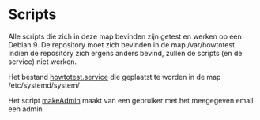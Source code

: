 # Scripts
Alle scripts die zich in deze map bevinden zijn getest en werken op een Debian 9. De repository moet zich bevinden in de map /var/howtotest. Indien de repository zich ergens anders bevind, zullen de scripts (en de service) niet werken.

Het bestand [howtotest.service](howtotest.service) die geplaatst te worden in de map /etc/systemd/system/

Het script [makeAdmin](mongo/makeAdmin) maakt van een gebruiker met het meegegeven email een admin
